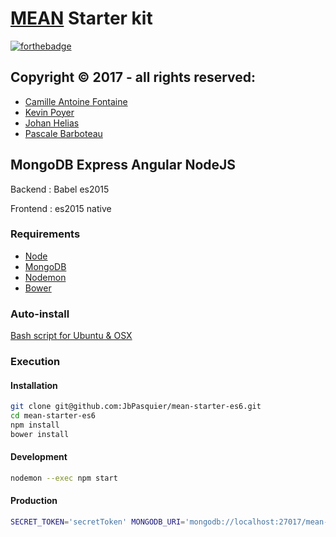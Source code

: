 # [MEAN](http://mean.io/) Starter kit

[![forthebadge](http://forthebadge.com/images/badges/built-with-love.svg)](http://forthebadge.com)

## Copyright © 2017 -  all rights reserved:

-   [Camille Antoine Fontaine](https://www.linkedin.com/in/camfontaine/)
-   [Kevin Poyer](https://www.linkedin.com/in/kevin-poyer/)
-   [Johan Helias](https://www.linkedin.com/in/johan-helias/)
- [Pascale Barboteau](https://www.linkedin.com/in/pascale-barboteau-4a0409a5/?lipi=urn%3Ali%3Apage%3Ad_flagship3_profile_view_base_all_connections%3BCgNgam%2BrTBiDp8tBZ5zU9w%3D%3D&licu=urn%3Ali%3Acontrol%3Ad_flagship3_profile_view_base_all_connections-profile_link)


## MongoDB Express Angular NodeJS

Backend : Babel es2015

Frontend : es2015 native


### Requirements

-   [Node](https://doc.ubuntu-fr.org/nodejs#depuis_un_ppa)
-   [MongoDB](https://doc.ubuntu-fr.org/mongodb#installation)
-   [Nodemon](http://nodemon.io/)
-   [Bower](https://bower.io/)

### Auto-install

[Bash script for Ubuntu & OSX](https://gist.github.com/JbPasquier/4857fd80af2d7ae2f987754db5887969)

### Execution

#### Installation

```bash
git clone git@github.com:JbPasquier/mean-starter-es6.git
cd mean-starter-es6
npm install
bower install
```

#### Development

```bash
nodemon --exec npm start
```

#### Production

```bash
SECRET_TOKEN='secretToken' MONGODB_URI='mongodb://localhost:27017/mean-starter-es6' npm start
```
